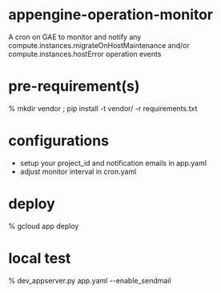 # appengine-operation-monitor
A cron on GAE to monitor and notify any compute.instances.migrateOnHostMaintenance and/or compute.instances.hostError operation events

# pre-requirement(s)

% mkdir vendor ; pip install -t vendor/ -r requirements.txt

# configurations

* setup your project_id and notification emails in app.yaml
* adjust monitor interval in cron.yaml

# deploy

% gcloud app deploy

# local test

% dev_appserver.py app.yaml --enable_sendmail

